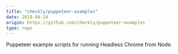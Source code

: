 ```yaml
---
title: "checkly/puppeteer-examples"
date: 2019-04-24
origin: https://github.com/checkly/puppeteer-examples
type: repo
---
```


Puppeteer example scripts for running Headless Chrome from Node.